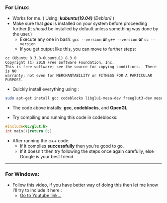 ### For Linux:
* Works for me. ( Using:  **_kubuntu(19.04)_** _[Debian]_ )
* Make sure that **_gcc_** is installed on your system before proceeding further.(It *should* be installed by default unless something was done by the user.)
    * Execute any one in bash: ` gcc --version `  **or**  ` g++ --version `  **or**  ` cc --version `
    * If you get output like this, you can move to further steps: 
```
cc (Ubuntu 8.3.0-6ubuntu1) 8.3.0
Copyright (C) 2018 Free Software Foundation, Inc.
This is free software; see the source for copying conditions.  There is NO
warranty; not even for MERCHANTABILITY or FITNESS FOR A PARTICULAR PURPOSE. 
```

* Quickly install everything using :
```bash
sudo apt-get install gcc codeblocks libglu1-mesa-dev freeglut3-dev mesa-common-dev
```
      
   * The code above installs: **gcc**, **codeblocks**, and **OpenGL**  
  
* Try compiling and running this code in codeblocks:
```cpp
#include<GL/glut.h>
int main(){return 0;}
```
* After running the c++ code:
    * If it compiles **successfully** then you're good to go.
    * If it doesn't then try following the steps once again carefully, else Google is your best friend.

***
    
### For Windows:

* Follow this video, if you have better way of doing this then let me know I'll try to include it here :
    * [Go to Youtube link...](https://www.youtube.com/watch?v=HtJAQS2YDCY "It's not my video btw")
